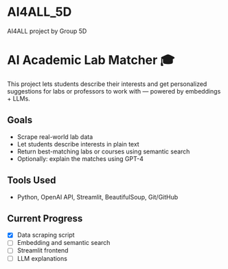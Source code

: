 # AI4ALL_5D
AI4ALL project by Group 5D

# AI Academic Lab Matcher 🎓

This project lets students describe their interests and get personalized suggestions for labs or professors to work with — powered by embeddings + LLMs.

## Goals
- Scrape real-world lab data
- Let students describe interests in plain text
- Return best-matching labs or courses using semantic search
- Optionally: explain the matches using GPT-4

## Tools Used
- Python, OpenAI API, Streamlit, BeautifulSoup, Git/GitHub

## Current Progress
- [x] Data scraping script
- [ ] Embedding and semantic search
- [ ] Streamlit frontend
- [ ] LLM explanations
